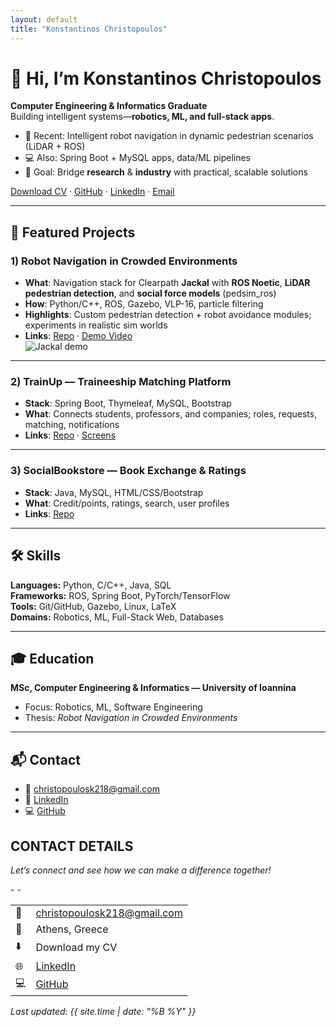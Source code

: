 ```yaml
---
layout: default
title: "Konstantinos Christopoulos"
---
```


# 👋 Hi, I’m Konstantinos Christopoulos
**Computer Engineering & Informatics Graduate**  
Building intelligent systems—**robotics, ML, and full-stack apps**.

- 🔭 Recent: Intelligent robot navigation in dynamic pedestrian scenarios (LiDAR + ROS)
- 💻 Also: Spring Boot + MySQL apps, data/ML pipelines
- 🎯 Goal: Bridge **research** & **industry** with practical, scalable solutions

[Download CV](assets/CV_Konstantinos_Christopoulos.pdf) · [GitHub](https://github.com/KonstantinosC7) · [LinkedIn](https://www.linkedin.com/in/konstantinos-christopoulos-9365b3256)   · [Email](mailto:christopoulosk218@gmail.com)

---

## 🧩 Featured Projects

### 1) Robot Navigation in Crowded Environments
- **What**: Navigation stack for Clearpath **Jackal** with **ROS Noetic**, **LiDAR pedestrian detection**, and **social force models** (pedsim_ros)
- **How**: Python/C++, ROS, Gazebo, VLP-16, particle filtering
- **Highlights**: Custom pedestrian detection + robot avoidance modules; experiments in realistic sim worlds
- **Links**: [Repo](https://github.com/YOUR_GITHUB/robot-navigation) · [Demo Video](https://YOUR_DEMO_LINK)  
![Jackal demo](assets/img/jackal_demo.jpg)

---

### 2) TrainUp — Traineeship Matching Platform
- **Stack**: Spring Boot, Thymeleaf, MySQL, Bootstrap
- **What**: Connects students, professors, and companies; roles, requests, matching, notifications
- **Links**: [Repo](https://github.com/YOUR_GITHUB/trainup) · [Screens](assets/img/trainup_screenshot.png)

---

### 3) SocialBookstore — Book Exchange & Ratings
- **Stack**: Java, MySQL, HTML/CSS/Bootstrap
- **What**: Credit/points, ratings, search, user profiles
- **Links**: [Repo](https://github.com/YOUR_GITHUB/socialbookstore)

---

## 🛠️ Skills

**Languages:** Python, C/C++, Java, SQL  
**Frameworks:** ROS, Spring Boot, PyTorch/TensorFlow  
**Tools:** Git/GitHub, Gazebo, Linux, LaTeX  
**Domains:** Robotics, ML, Full-Stack Web, Databases

---

## 🎓 Education
**MSc, Computer Engineering & Informatics — University of Ioannina**  
- Focus: Robotics, ML, Software Engineering  
- Thesis: *Robot Navigation in Crowded Environments*


---


## 📬 Contact
- 📧 christopoulosk218@gmail.com 
- 🔗 [LinkedIn](https://www.linkedin.com/in/konstantinos-christopoulos-9365b3256)  
- 💻 [GitHub](https://github.com/KonstantinosC7)

## CONTACT DETAILS

*Let’s connect and see how we can make a difference together!*
<table>
  <tbody>
    <tr>
      <td>📧</td>
      <td><a href="mailto:christopoulosk218@gmail.com">christopoulosk218@gmail.com</a></td>
    </tr>
    <tr>
      <td>📍</td>
      <td>Athens, Greece</td>
    </tr>
    <tr>
      <td>⬇️</td>
      <td>Download my CV </td>
    </tr>
    <tr>
      <td>🌐</td>
      - <td><a href="https://linkedin.com/in/konstantinos-christopoulos-9365b3256">LinkedIn</a></td>
    </tr>
    <tr>
      <td>💻</td>
      - <td><a href="https://github.com/KonstantinosC7">GitHub</a></td>
    </tr>
  </tbody>
</table>



*Last updated: {{ site.time | date: "%B %Y" }}*
